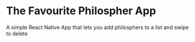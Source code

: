 # The Favourite Philospher App

A simple React Native App that lets you add philosphers to a list and swipe to delete  
